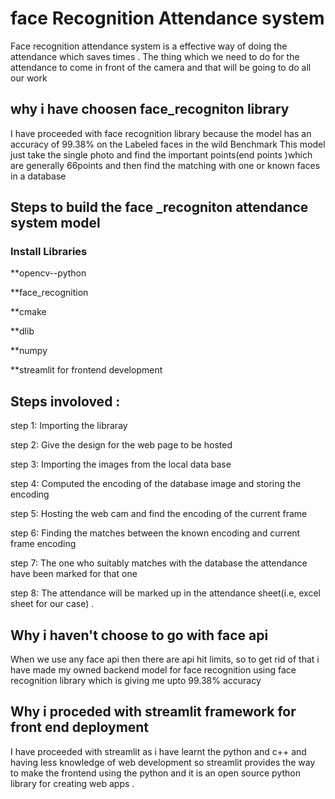 # face Recognition Attendance system


Face recognition attendance system is a effective way of doing the attendance which saves times .
The thing which we need to do for the attendance to come in front of the camera and that will be going to do all our work



## why i have choosen face_recogniton library 


I have proceeded with face recognition library because the model has an accuracy of 99.38% on the Labeled faces in the wild Benchmark
This model just take the single photo and find the important points(end points )which are generally 66points and then find the matching with one or known faces in a database

 
## Steps to build the face _recogniton attendance system model

### Install Libraries

**opencv--python

**face_recognition

**cmake

**dlib

**numpy

**streamlit for frontend development


## Steps involoved  :

 step 1: Importing the libraray 
 
 step 2: Give the design for the web page to be hosted 
 
 step 3: Importing the images from the local data base
 
 step 4: Computed the encoding of the database image and storing the encoding 
 
 step 5: Hosting the web cam and find the encoding of the current frame
 
 step 6: Finding the matches between the known encoding and current frame encoding
 
 step 7: The one who suitably matches with the database the attendance have been marked for that one 
 
 step 8:  The attendance will be marked up in the attendance sheet(i.e, excel sheet for our case) .


## Why i haven't choose to go with face api

When we use any face api then there are api hit limits, so to get rid of that i have made my owned backend model
for face recognition using face recognition library which is giving me upto 99.38% accuracy  




## Why i proceded with streamlit framework for front end deployment

I have proceeded with streamlit as i have learnt the python and c++ and having less knowledge of web development 
so streamlit provides the way to make the frontend using the python and it is an open source python library for creating web apps .
 
